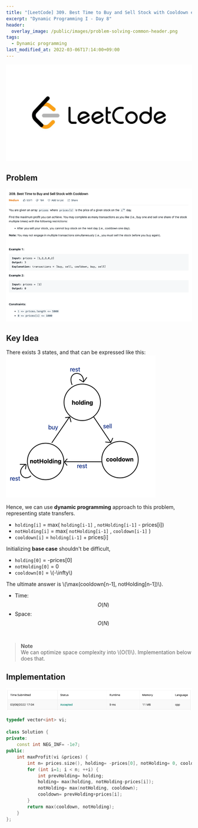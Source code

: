 ```yaml
---
title: "[LeetCode] 309. Best Time to Buy and Sell Stock with Cooldown explained"
excerpt: "Dynamic Programming I - Day 8"
header:
  overlay_image: /public/images/problem-solving-common-header.png
tags:
  - Dynamic programming
last_modified_at: 2022-03-06T17:14:00+09:00
---
```

<a href="https://leetcode.com/">
    <img src="/public/images/leetcode-logo.jpeg"/>
</a>

## Problem
<a href="https://leetcode.com/problems/best-time-to-buy-and-sell-stock-with-cooldown/">
    <img src="/public/images/leetcode-309.png"/>
</a>

<br/>

## Key Idea

There exists 3 states, and that can be expressed like this:  
<img src="/public/images/leetcode-309-figure-1.png"/>

Hence, we can use **dynamic programming** approach to this problem, representing state transfers.

- `holding[i]` = max( `holding[i-1]` , `notHolding[i-1]` - prices[i])
- `notHolding[i]` = max( `notHolding[i-1]` , `cooldown[i-1]` )
- `cooldown[i]` = `holding[i-1]` + prices[i]

Initializing **base case** shouldn't be difficult,  
- `holding[0]` = -prices[0]
- `notHolding[0]` = 0
- `cooldown[0]` = \\(-\infty\\)

The ultimate answer is \\(\max(cooldown[n-1], notHolding[n-1])\\).

- Time: $$O(N)$$  
- Space: $$O(N)$$

<br/>

> **Note**  
We can optimize space complexity into \\(O(1)\\). Implementation below does that.

## Implementation

<img src="/public/images/leetcode-309-result.png"/>

```cpp
typedef vector<int> vi;

class Solution {
private:
    const int NEG_INF= -1e7;
public:
    int maxProfit(vi &prices) {
        int n= prices.size(), holding= -prices[0], notHolding= 0, cooldown= NEG_INF;
        for (int i=1; i < n; ++i) {
            int prevHolding= holding;
            holding= max(holding, notHolding-prices[i]);
            notHolding= max(notHolding, cooldown);
            cooldown= prevHolding+prices[i];
        }
        return max(cooldown, notHolding);
    }
};
```